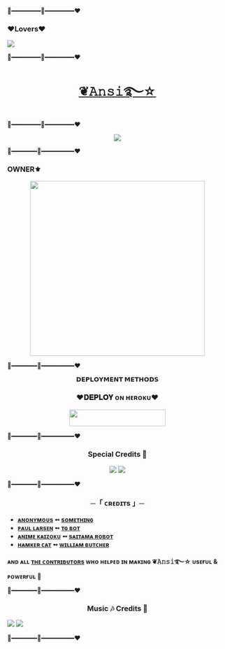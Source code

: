 💛━━━━━━━━💚━━━━━━━━♥️
### ♥️Lovers♥️

<!--
**BadshahAk/ansi_Ro_bot** is a ✨ _special_ ✨ repository because its `README.md` (this file) appears on your GitHub profile.
<p align="center">
    <b>ᴠɪsɪᴛᴏʀs</b><br>
 -->    <img align="middle" src="https://profile-counter.glitch.me/BadshahAk/count.svg" />
</p>


💛━━━━━━━━💚━━━━━━━━♥️


<h1 align="center">
<a href="https://telegram.dog/ansi_Ro_bot">❦𝙰𝚗𝚜𝚒࿐☆​​​​​​​​​​</a>
</h1>

💛━━━━━━━━💚━━━━━━━━♥️



<p align="center">
  <img src="https://te.legra.ph/file/d5f6796456709ff9ec758.jpg">
</p>

💛━━━━━━━💚━━━━━━━━━♥️
### OWNER⚜️
</p>
<p align="center"><a href="https://t.me/Brahman_Anand"><img src="https://te.legra.ph/file/0654b1c388625ca809126.jpg" width="400"></a></p>

💛━━━━━━━💚━━━━━━━━━♥️


<p align="center">
<b>𝗗𝗘𝗣𝗟𝗢𝗬𝗠𝗘𝗡𝗧 𝗠𝗘𝗧𝗛𝗢𝗗𝗦</b>
</p>

<h3 align="center">
    ♥️𝐃𝐄𝐏𝐋𝐎𝐘 ᴏɴ ʜᴇʀᴏᴋᴜ♥️
</h3>

<p align="center"><a href="https://dashboard.heroku.com/new?template=https://github.com/BadshahAk/ansi_Ro_bot"> <img src="https://img.shields.io/badge/💜𝗗𝗘𝗣𝗟𝗢𝗬 ᴏɴ ʜᴇʀᴏᴋᴜ💜-darkred?style=for-the-badge&logo=heroku" width="220" height="38.45"/></a></p>
💛━━━━━━━💚━━━━━━━━━♥️
<h3 align="center">
     Special Credits 💖
</h3>

<p align="center">
<a href="https://t.me/itz_legend_coder"><img src="https://img.shields.io/badge/-Randi💯-Red.svg?style=for-the-badge&logo=Telegram"></a>
<a href="https://t.me/@AnonymousX1025"><img src="https://img.shields.io/badge/-𝝙𝗡𝗢𝗡𝗬𝗠𝗢𝗨𝗦-Green.svg?style=for-the-badge&logo=Telegram"></a>
</p>
💛━━━━━━━💚━━━━━━━━━♥️
<h3 align="center">
    ─「 ᴄʀᴇᴅɪᴛs 」─
</h3>

- <b>[ᴀɴᴏɴʏᴍᴏᴜs](https://github.com/AnonymousX1025)  ➻  [sᴏᴍᴇᴛʜɪɴɢ](https://github.com/AnonymousX1025/FallenRobot) </b>
- <b>[ᴩᴀᴜʟ ʟᴀʀsᴇɴ](https://github.com/PaulSonOfLars)  ➻  [ᴛɢ ʙᴏᴛ](https://github.com/PaulSonOfLars/tgbot) </b>
- <b>[ᴀɴɪᴍᴇ ᴋᴀɪᴢᴏᴋᴜ](https://github.com/AnimeKaizoku)  ➻  [sᴀɪᴛᴀᴍᴀ ʀᴏʙᴏᴛ](https://github.com/AnimeKaizoku/SaitamaRobot) </b>
- <b>[ʜᴀᴍᴋᴇʀ ᴄᴀᴛ](https://github.com/TheHamkerCat)  ➻  [ᴡɪʟʟɪᴀᴍ ʙᴜᴛᴄʜᴇʀ](https://github.com/TheHamkerCat/WilliamButcherBot) </b>
 
<b>ᴀɴᴅ ᴀʟʟ [ᴛʜᴇ ᴄᴏɴᴛʀɪʙᴜᴛᴏʀs](https://github.com/BadshahAk/ansi_Ro_bot/graphs/contributors) ᴡʜᴏ ʜᴇʟᴩᴇᴅ ɪɴ ᴍᴀᴋɪɴɢ   ❦𝙰𝚗𝚜𝚒࿐☆​​​​​​​​​​ ᴜsᴇғᴜʟ & ᴩᴏᴡᴇʀғᴜʟ 🖤 </b>

💛━━━━━━━💚━━━━━━━━━♥️
<h3 align="center">
      Music 🎶 Credits 💖
</h3>
<a href="https://t.me/Honey_Singh_121"><img src="https://img.shields.io/badge/-♦️SAGAR TIWARI♦️-Blue.svg?style=for-the-badge&logo=Telegram"></a>
<a href="https://t.me/TheYukki"><img src="https://img.shields.io/badge/-The Yukki-Blue.svg?style=for-the-badge&logo=Telegram"></a>
</p>
💛━━━━━━━💚━━━━━━━━━♥️
